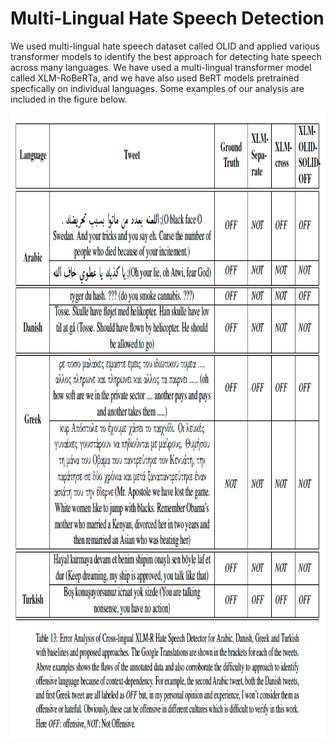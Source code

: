 # Multi-Lingual Hate Speech Detection

We used multi-lingual hate speech dataset called OLID and applied various transformer models to identify the best approach for detecting hate speech across many languages. We have used a multi-lingual transformer model called XLM-RoBeRTa, and we have also used BeRT models pretrained specfically on individual languages. Some examples of our analysis are included in the figure below. 
<p float="left">
  <img src="https://github.com/gargsid/Multi-Lingual-Hate-Speech-Detection/blob/main/data/assets/analysis-2.png" width="1000" height="1000" />
</p> 
